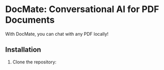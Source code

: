 # DocMate: Conversational AI for PDF Documents

With DocMate, you can chat with any PDF locally!

## Installation

1. Clone the repository:
